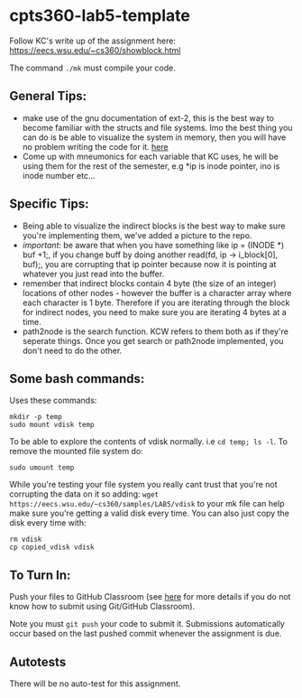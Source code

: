# cpts360-lab5-template

Follow KC's write up of the assignment here: https://eecs.wsu.edu/~cs360/showblock.html

The command `./mk` must compile your code.

## General Tips:
- make use of the gnu documentation of ext-2, this is the best way to become familiar with the structs and file systems. Imo the best thing you can do is be able to visualize the system in memory, then you will have no problem writing the code for it. [here](https://www.nongnu.org/ext2-doc/ext2.html)
- Come up with mneumonics for each variable that KC uses, he will be using them for the rest of the semester, e.g *ip is inode pointer, ino is inode number etc...

## Specific Tips:
- Being able to visualize the indirect blocks is the best way to make sure you're implementing them, we've added a picture to the repo.
- *important*: be aware that when you have something like ip = (INODE *) buf +1;, if you change buff by doing another read(fd, ip -> i_block[0], buf);, you are corrupting that ip pointer because now it is pointing at whatever you just read into the buffer.
- remember that indirect blocks contain 4 byte (the size of an integer) locations of other nodes - however the buffer is a character array where each character is 1 byte. Therefore if you are iterating through the block for indirect nodes, you need to make sure you are iterating 4 bytes at a time. 
- path2node is the search function. KCW refers to them both as if they're seperate things. Once you get search or path2node implemented, you don't need to do the other. 

## Some bash commands:
Uses these commands:
```
mkdir -p temp
sudo mount vdisk temp
``` 
To be able to explore the contents of vdisk normally. i.e `cd temp; ls -l`.
To remove the mounted file system do:
```
sudo umount temp
``` 

While you're testing your file system you really cant trust that you're not corrupting the data on it so adding:
`wget https://eecs.wsu.edu/~cs360/samples/LAB5/vdisk`
to your mk file can help make sure you're getting a valid disk every time. You can also just copy the disk every time with:
```
rm vdisk
cp copied_vdisk vdisk
```


## To Turn In:
Push your files to GitHub Classroom (see [here](https://eecs.wsu.edu/~cs360/ta_resources/howto-linux-cmds.html) for more details if you do not know how to submit using Git/GitHub Classroom).

Note you must `git push` your code to submit it. Submissions automatically occur based on the last pushed commit whenever the assignment is due.

## Autotests
There will be no auto-test for this assignment. 
